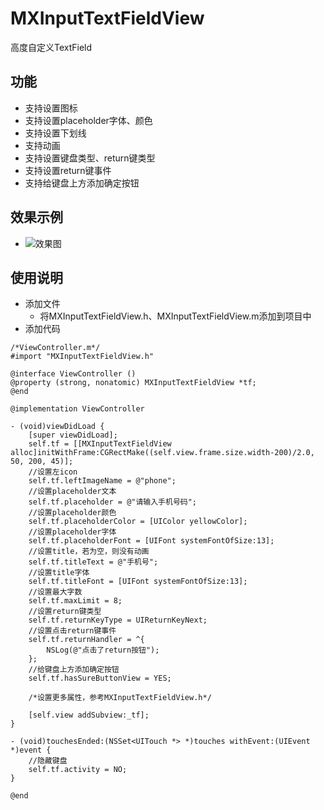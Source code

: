 # MXInputTextFieldView
高度自定义TextField
## 功能
* 支持设置图标
* 支持设置placeholder字体、颜色
* 支持设置下划线
* 支持动画
* 支持设置键盘类型、return键类型
* 支持设置return键事件
* 支持给键盘上方添加确定按钮
## 效果示例
* ![效果图](https://github.com/iamhmx/MXInputTextFieldView/blob/master/MXInputTextFieldViewDemo/screenshots/tf.gif)
## 使用说明
* 添加文件
    * 将MXInputTextFieldView.h、MXInputTextFieldView.m添加到项目中
* 添加代码
```objc
/*ViewController.m*/
#import "MXInputTextFieldView.h"

@interface ViewController ()
@property (strong, nonatomic) MXInputTextFieldView *tf;
@end

@implementation ViewController

- (void)viewDidLoad {
    [super viewDidLoad];
    self.tf = [[MXInputTextFieldView alloc]initWithFrame:CGRectMake((self.view.frame.size.width-200)/2.0, 50, 200, 45)];
    //设置左icon
    self.tf.leftImageName = @"phone";
    //设置placeholder文本
    self.tf.placeholder = @"请输入手机号码";
    //设置placeholder颜色
    self.tf.placeholderColor = [UIColor yellowColor];
    //设置placeholder字体
    self.tf.placeholderFont = [UIFont systemFontOfSize:13];
    //设置title，若为空，则没有动画
    self.tf.titleText = @"手机号";
    //设置title字体
    self.tf.titleFont = [UIFont systemFontOfSize:13];
    //设置最大字数
    self.tf.maxLimit = 8;
    //设置return键类型
    self.tf.returnKeyType = UIReturnKeyNext;
    //设置点击return键事件
    self.tf.returnHandler = ^{
        NSLog(@"点击了return按钮");
    };
    //给键盘上方添加确定按钮
    self.tf.hasSureButtonView = YES;
    
    /*设置更多属性，参考MXInputTextFieldView.h*/
    
    [self.view addSubview:_tf];
}

- (void)touchesEnded:(NSSet<UITouch *> *)touches withEvent:(UIEvent *)event {
    //隐藏键盘
    self.tf.activity = NO;
}

@end
```

